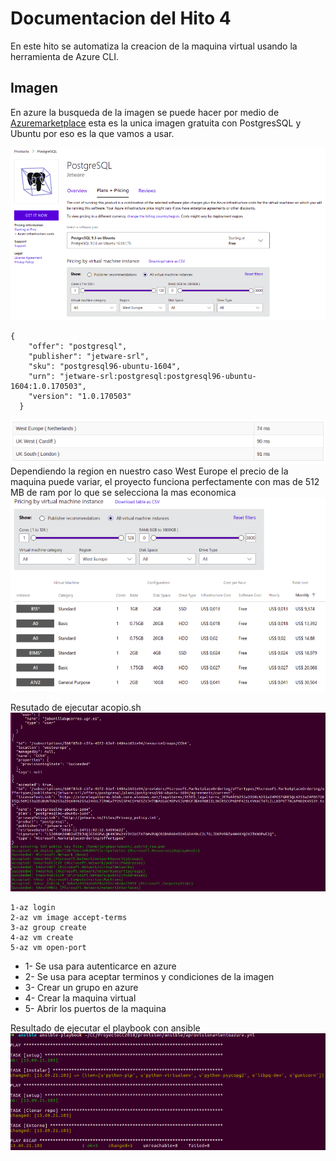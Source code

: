 # Documentacion del Hito 4

En este hito se automatiza la creacion de la maquina virtual usando la herramienta de Azure CLI.


## Imagen

En azure la busqueda de la imagen se puede hacer por medio de [Azuremarketplace](https://azuremarketplace.microsoft.com/en-us/marketplace/apps/jetware-srl.postgresql?tab=PlansAndPrice)
esta es la unica imagen gratuita con PostgresSQL y Ubuntu por eso es la que vamos a usar.

![alt text](./imagenes/hito4-1.png)

```
{
    "offer": "postgresql",
    "publisher": "jetware-srl",
    "sku": "postgresql96-ubuntu-1604",
    "urn": "jetware-srl:postgresql:postgresql96-ubuntu-1604:1.0.170503",
    "version": "1.0.170503"
  }

```
![alt text](./imagenes/hito4-5.png)
Dependiendo la region en nuestro caso West Europe el precio de la maquina puede variar, el proyecto funciona perfectamente con mas de 512 MB de ram por lo que se selecciona la mas economica
![alt text](./imagenes/hito4-2.png)

Resutado de ejecutar acopio.sh
![alt text](./imagenes/hito4-3.png)

```
1-az login
2-az vm image accept-terms
3-az group create
4-az vm create
5-az vm open-port

```

- 1- Se usa para autenticarce en azure
- 2- Se usa para aceptar terminos y condiciones de la imagen
- 3- Crear un grupo en azure
- 4- Crear la maquina virtual
- 5- Abrir los puertos de la maquina  
 
Resultado de ejecutar el playbook con ansible
![alt text](./imagenes/hito4-4.png)

